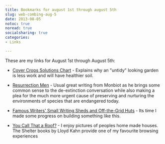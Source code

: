 ```yaml
---
title: Bookmarks for august 1st through august 5th
slug: web-combing-aug-5
date: 2013-08-05
notoc: true
noread: true
socialsharing: true
categories: 
- Links

---
```

These are my links for August 1st through August 5th:

  - [Cover Crops Solutions Chart][permaculturenews] - Explains why an "untidy" looking garden is less work and will have healthier soil.

  - [Resurrection Men][monbiot] - Usual great writing from Monbiot as he brings some common sense to the de-extinction conversation while also making a plea for the much more urgent cause of preserving and nurturing the environments of species that are endangered today.

  - [Famous Writers' Small Writing Sheds and Off-the-Grid Huts][apartmenttherapy] - Its time I made some progress on building something like this.

  - [You Call That a Roof?][small-scale] - I enjoy pictures of peoples home made houses. The Shelter books by Lloyd Kahn provide one of my favourite browsing experiences

[apartmenttherapy]: http://www.apartmenttherapy.com/famous-small-offthegrid-worksp-140587
[monbiot]: http://www.monbiot.com/2013/08/05/resurrection-men/
[permaculturenews]: http://permaculturenews.org/2013/08/06/cover-crops-solutions-chart/
[small-scale]: http://www.small-scale.net/yearofmud/2013/07/31/recycled-roof/
